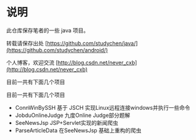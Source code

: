 说明
=======
此仓库保存笔者的一些 java 项目。

转载请保存出处 [https://github.com/studychen/java/](https://github.com/studychen/android/)

个人博客，欢迎交流 [http://blog.csdn.net/never_cxb](http://blog.csdn.net/never_cxb)

目前一共有下面几个项目

目前一共有下面几个项目

- ConnWinBySSH 基于 JSCH 实现Linux远程连接windows并执行一些命令
- JobduOnlineJudge 九度Online Judge部分题解
- SeeNewsJsp	JSP+Servlet实现的新闻爬虫
- ParseArticleData 在SeeNewsJsp	基础上重构的爬虫
